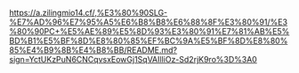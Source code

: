 https://a.zilingmio14.cf/,%E3%80%90SLG-%E7%AD%96%E7%95%A5%E6%B8%B8%E6%88%8F%E3%80%91/%E3%80%90PC+%E5%AE%89%E5%8D%93%E3%80%91%E7%81%AB%E5%BD%B1%E5%BF%8D%E8%80%85%EF%BC%9A%E5%BF%8D%E8%80%85%E4%B9%8B%E4%B8%BB/README.md?sign=YctUKzPuN6CNCqvsxEowGj1SqVAIlliOz-Sd2rjK9ro%3D%3A0